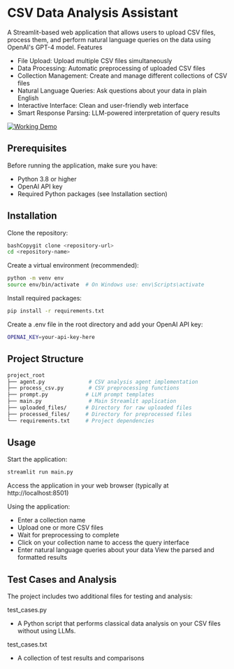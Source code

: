 # CSV Data Analysis Assistant
A Streamlit-based web application that allows users to upload CSV files, process them, and perform natural language queries on the data using OpenAI's GPT-4 model.
Features

- File Upload: Upload multiple CSV files simultaneously
- Data Processing: Automatic preprocessing of uploaded CSV files
- Collection Management: Create and manage different collections of CSV files
- Natural Language Queries: Ask questions about your data in plain English
- Interactive Interface: Clean and user-friendly web interface
- Smart Response Parsing: LLM-powered interpretation of query results

[![Working Demo](https://img.youtube.com/vi/YCFEciniAsA/maxresdefault.jpg)](https://youtu.be/YCFEciniAsA)

## Prerequisites
Before running the application, make sure you have:

- Python 3.8 or higher
- OpenAI API key
- Required Python packages (see Installation section)

## Installation

Clone the repository:
```bash
bashCopygit clone <repository-url>
cd <repository-name>
```

Create a virtual environment (recommended):
```bash
python -m venv env
source env/bin/activate  # On Windows use: env\Scripts\activate
```

Install required packages:
```bash
pip install -r requirements.txt
```

Create a .env file in the root directory and add your OpenAI API key:
```bash
OPENAI_KEY=your-api-key-here
```

## Project Structure
```bash
project_root
├── agent.py              # CSV analysis agent implementation
├── process_csv.py        # CSV preprocessing functions
├── prompt.py            # LLM prompt templates
├── main.py               # Main Streamlit application
├── uploaded_files/      # Directory for raw uploaded files
├── processed_files/     # Directory for preprocessed files
└── requirements.txt     # Project dependencies
```

## Usage

Start the application:
```bash
streamlit run main.py
```

Access the application in your web browser (typically at http://localhost:8501)

Using the application:

- Enter a collection name
- Upload one or more CSV files
- Wait for preprocessing to complete
- Click on your collection name to access the query interface
- Enter natural language queries about your data
View the parsed and formatted results

## Test Cases and Analysis

The project includes two additional files for testing and analysis:

test_cases.py

- A Python script that performs classical data analysis on your CSV files without using LLMs.

test_cases.txt

- A collection of test results and comparisons
